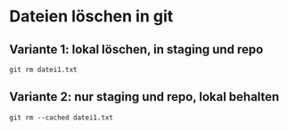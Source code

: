 # Dateien löschen in git

## Variante 1: lokal löschen, in staging und repo 

```
git rm datei1.txt 
```

## Variante 2: nur staging und repo, lokal behalten 

```
git rm --cached datei1.txt 

```
